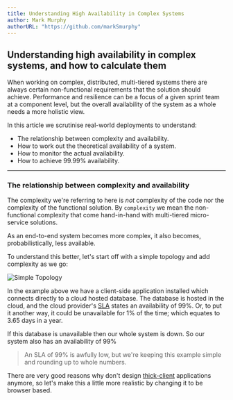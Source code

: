 ```yaml
---
title: Understanding High Availability in Complex Systems
author: Mark Murphy
authorURL: "https://github.com/markSmurphy"
---
```


## Understanding high availability in complex systems, and how to calculate them

When working on complex, distributed, multi-tiered systems there are always certain non-functional requirements that the solution should achieve.
Performance and resilience can be a focus of a given sprint team at a component level, but the overall availability of the system as a whole needs a more holistic view.

In this article we scrutinise real-world deployments to understand:

* The relationship between complexity and availability.
* How to work out the theoretical availability of a system.
* How to monitor the actual availability.
* How to achieve 99.99% availability.

---

### The relationship between complexity and availability

The complexity we're referring to here is *not* complexity of the code nor the complexity of the functional solution.
By `complexity` we mean the non-functional complexity that come hand-in-hand with multi-tiered micro-service solutions.

As an end-to-end system becomes more complex, it also becomes, probabilistically, less available.

To understand this better, let's start off with a simple topology and add complexity as we go:

![Simple Topology](/img/High-Availability.01.jpg)

In the example above we have a client-side application installed which connects directly to a cloud hosted database.
The database is hosted in the cloud, and the cloud provider's [SLA](https://en.wikipedia.org/wiki/Service-level_agreement) states an availability of 99%.
Or, to put it another way, it could be unavailable for 1% of the time; which equates to 3.65 days in a year.

If this database is unavailable then our whole system is down. So our system also has an availability of 99%

> An SLA of 99% is awfully low, but we're keeping this example simple and rounding up to whole numbers.

There are very good reasons why don't design [thick-client](https://en.wikipedia.org/w/index.php?title=Thick_client&redirect=yes) applications anymore, so let's make this a little more realistic by changing it to be browser based.

